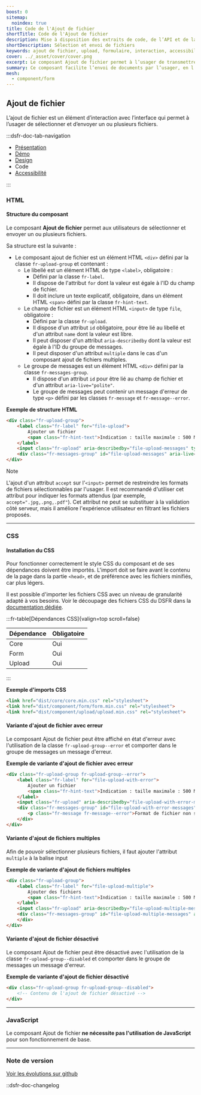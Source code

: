 ```yaml
---
boost: 0
sitemap:
  noindex: true
title: Code de l'Ajout de fichier
shortTitle: Code de l'Ajout de fichier
description: Mise à disposition des extraits de code, de l’API et de la documentation technique du composant Ajout de fichier.
shortDescription: Sélection et envoi de fichiers
keywords: ajout de fichier, upload, formulaire, interaction, accessibilité, design système, DSFR, sélection, fichier multiple
cover: ../_asset/cover/cover.png
excerpt: Le composant Ajout de fichier permet à l’usager de transmettre un ou plusieurs fichiers à travers une interface, avec des indications claires sur les formats attendus et les erreurs éventuelles.
summary: Ce composant facilite l’envoi de documents par l’usager, en l’intégrant aux formulaires de façon accessible et informative. Il prend en compte les contraintes liées aux fichiers (format, poids, nature), propose des variantes pour l’envoi multiple et signale les erreurs rencontrées lors de l’interaction. Son design est standardisé et non personnalisable pour garantir la cohérence visuelle dans l’ensemble du service.
mesh:
  - component/form
---
```


## Ajout de fichier

L’ajout de fichier est un élément d’interaction avec l’interface qui permet à l’usager de sélectionner et d’envoyer un ou plusieurs fichiers.

:::dsfr-doc-tab-navigation

- [Présentation](../index.md)
- [Démo](../demo/index.md)
- [Design](../design/index.md)
- Code
- [Accessibilité](../accessibility/index.md)

:::

### HTML

#### Structure du composant

Le composant **Ajout de fichier** permet aux utilisateurs de sélectionner et envoyer un ou plusieurs fichiers.

Sa structure est la suivante :

- Le composant ajout de fichier est un élément HTML `<div>` défini par la classe `fr-upload-group` et contenant :
  - Le libellé est un élément HTML de type `<label>`, obligatoire :
    - Défini par la classe `fr-label`.
    - Il dispose de l'attribut `for` dont la valeur est égale à l'ID du champ de fichier.
    - Il doit inclure un texte explicatif, obligatoire, dans un élément HTML `<span>` défini par la classe `fr-hint-text`.
  - Le champ de fichier est un élément HTML `<input>` de type `file`, obligatoire :
    - Défini par la classe `fr-upload`.
    - Il dispose d'un attribut `id` obligatoire, pour être lié au libellé et d'un attribut `name` dont la valeur est libre.
    - Il peut disposer d'un attribut `aria-describedby` dont la valeur est égale à l'ID du groupe de messages.
    - Il peut disposer d'un attribut `multiple` dans le cas d'un composant ajout de fichiers multiples.
  - Le groupe de messages est un élément HTML `<div>` défini par la classe `fr-messages-group`.
    - Il dispose d'un attribut `id` pour être lié au champ de fichier et d'un attribut `aria-live="polite"`.
    - Le groupe de messages peut contenir un message d'erreur de type `<p>` défini par les classes `fr-message` et `fr-message--error`.

**Exemple de structure HTML**

```HTML
<div class="fr-upload-group">
    <label class="fr-label" for="file-upload">
        Ajouter un fichier
        <span class="fr-hint-text">Indication : taille maximale : 500 Mo. Formats supportés : jpg, png, pdf. Plusieurs fichiers possibles. Lorem ipsum dolor sit amet, consectetur adipiscing.</span>
    </label>
    <input class="fr-upload" aria-describedby="file-upload-messages" type="file" id="file-upload" name="file-upload">
    <div class="fr-messages-group" id="file-upload-messages" aria-live="polite"></div>
</div>
```

> [!NOTE]
> L'ajout d'un attribut `accept` sur l'`<input>` permet de restreindre les formats de fichiers sélectionnables par l'usager. Il est recommandé d'utiliser cet attribut pour indiquer les formats attendus (par exemple, `accept=".jpg,.png,.pdf"`). Cet attribut ne peut se substituer à la validation côté serveur, mais il améliore l'expérience utilisateur en filtrant les fichiers proposés.

---

### CSS

#### Installation du CSS

Pour fonctionner correctement le style CSS du composant et de ses dépendances doivent être importés. L'import doit se faire avant le contenu de la page dans la partie `<head>`, et de préférence avec les fichiers minifiés, car plus légers.

Il est possible d'importer les fichiers CSS avec un niveau de granularité adapté à vos besoins. Voir le découpage des fichiers CSS du DSFR dans la [documentation dédiée](path:/getting-started/developer/get-started#les-css).

:::fr-table[Dépendances CSS]{valign=top scroll=false}

| Dépendance | Obligatoire |
|------------|-------------|
| Core       | Oui         |
| Form       | Oui         |
| Upload     | Oui         |

:::

**Exemple d'imports CSS**

```HTML
<link href="dist/core/core.min.css" rel="stylesheet">
<link href="dist/component/form/form.min.css" rel="stylesheet">
<link href="dist/component/upload/upload.min.css" rel="stylesheet">
```

#### Variante d'ajout de fichier avec erreur

Le composant Ajout de fichier peut être affiché en état d'erreur avec l'utilisation de la classe `fr-upload-group--error` et comporter dans le groupe de messages un message d'erreur.

**Exemple de variante d'ajout de fichier avec erreur**

```HTML
<div class="fr-upload-group fr-upload-group--error">
    <label class="fr-label" for="file-upload-with-error">
        Ajouter un fichier
        <span class="fr-hint-text">Indication : taille maximale : 500 Mo. Formats supportés : jpg, png, pdf. Plusieurs fichiers possibles. Lorem ipsum dolor sit amet, consectetur adipiscing.</span>
    </label>
    <input class="fr-upload" aria-describedby="file-upload-with-error-messages" type="file" id="file-upload-with-error" name="file-upload-with-error">
    <div class="fr-messages-group" id="file-upload-with-error-messages" aria-live="polite">
        <p class="fr-message fr-message--error">Format de fichier non supporté</p>
    </div>
</div>
```

#### Variante d'ajout de fichiers multiples

Afin de pouvoir sélectionner plusieurs fichiers, il faut ajouter l'attribut `multiple` à la balise input

**Exemple de variante d'ajout de fichiers multiples**

```HTML
<div class="fr-upload-group">
    <label class="fr-label" for="file-upload-multiple">
        Ajouter des fichiers
        <span class="fr-hint-text">Indication : taille maximale : 500 Mo. Formats supportés : jpg, png, pdf. Plusieurs fichiers possibles. Lorem ipsum dolor sit amet, consectetur adipiscing.</span>
    </label>
    <input class="fr-upload" aria-describedby="file-upload-multiple-messages" multiple type="file" id="file-upload-multiple" name="file-upload-multiple">
    <div class="fr-messages-group" id="file-upload-multiple-messages" aria-live="polite">
    </div>
</div>
```

#### Variante d'ajout de fichier désactivé

Le composant Ajout de fichier peut être désactivé avec l'utilisation de la classe `fr-upload-group--disabled` et comporter dans le groupe de messages un message d'erreur.

**Exemple de variante d'ajout de fichier désactivé**

```HTML
<div class="fr-upload-group fr-upload-group--disabled">
    <!-- Contenu de l'ajout de fichier désactivé -->
</div>
```

---

### JavaScript

Le composant Ajout de fichier **ne nécessite pas l'utilisation de JavaScript** pour son fonctionnement de base.

---

### Note de version

[Voir les évolutions sur github](https://github.com/GouvernementFR/dsfr/pulls?q=is%3Apr+is%3Aclosed+is%3Amerged+upload)

::dsfr-doc-changelog
